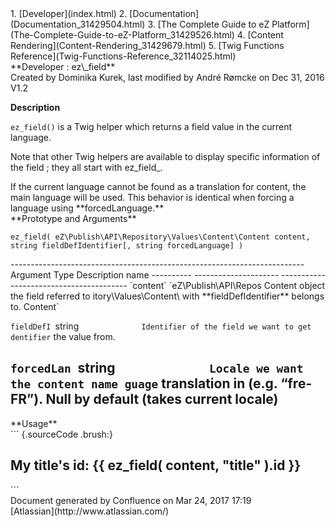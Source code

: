 <div id="page">
<div id="main" class="aui-page-panel">
<div id="main-header">
<div id="breadcrumb-section">
1.  [Developer](index.html)
2.  [Documentation](Documentation_31429504.html)
3.  [The Complete Guide to eZ
    Platform](The-Complete-Guide-to-eZ-Platform_31429526.html)
4.  [Content Rendering](Content-Rendering_31429679.html)
5.  [Twig Functions Reference](Twig-Functions-Reference_32114025.html)

</div>
**Developer : ez\_field**

</div>
<div id="content" class="view">
<div class="page-metadata">
Created by Dominika Kurek, last modified by André Rømcke on Dec 31, 2016

</div>
<div id="main-content" class="wiki-content group">
<div class="contentLayout2">
<div class="columnLayout two-right-sidebar"
data-layout="two-right-sidebar">
<div class="cell normal" data-type="normal">
<div class="innerCell">
V1.2

**Description**

`ez_field()` is a Twig helper which returns a field value in the current
language.

Note that other Twig helpers are available to display specific
information of the field ; they all start with ez\_field\_.

<div
class="confluence-information-macro confluence-information-macro-information">
<div class="confluence-information-macro-body">
If the current language cannot be found as a translation for content,
the main language will be used. This behavior is identical when forcing
a language using **forcedLanguage.**

</div>
</div>
**Prototype and Arguments**

`ez_field( eZ\Publish\API\Repository\Values\Content\Content content, string fieldDefIdentifier[, string forcedLanguage] )`

<div class="table-wrap">
  -------------------------------------------------------------------------
  Argument   Type                  Description
  name                             
  ---------- --------------------- ----------------------------------------
  `content`  `eZ\Publish\API\Repos Content object the field referred to
             itory\Values\Content\ with **fieldDefIdentifier** belongs to.
             Content`              

  `fieldDefI `string`              Identifier of the field we want to get
  dentifier`                       the value from.

  `forcedLan `string`              Locale we want the content name
  guage`                           translation in (e.g. “fre-FR”). Null by
                                   default (takes current locale)
  -------------------------------------------------------------------------

</div>
**Usage**

<div class="code panel pdl" style="border-width: 1px;">
<div class="codeContent panelContent pdl">
``` {.sourceCode .brush:}
<h2>My title's id: {{ ez_field( content, "title" ).id }}</h2>
```

</div>
</div>
</div>
</div>
<div class="cell aside" data-type="aside">
<div class="innerCell">
</div>
</div>
</div>
</div>
</div>
</div>
</div>
<div id="footer" role="contentinfo">
<div class="section footer-body">
Document generated by Confluence on Mar 24, 2017 17:19

<div id="footer-logo">
[Atlassian](http://www.atlassian.com/)

</div>
</div>
</div>
</div>

